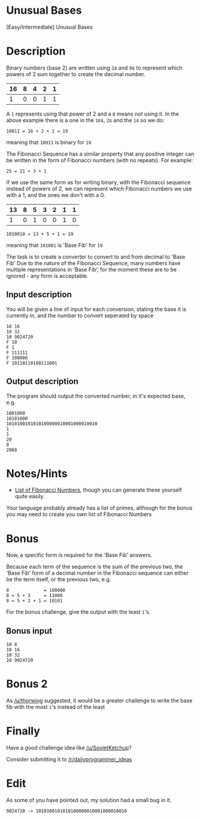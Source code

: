 # Unusual Bases
<div class="md"><p>[Easy/Intermediate] Unusual Bases</p>
<h1>Description</h1>
<p>Binary numbers (base 2) are written using <code>1</code>s and <code>0</code>s to represent which powers of 2 sum together to create the decimal number.</p>
<table><thead>
<tr>
<th>16</th>
<th>8</th>
<th>4</th>
<th>2</th>
<th>1</th>
</tr>
</thead><tbody>
<tr>
<td>1</td>
<td>0</td>
<td>0</td>
<td>1</td>
<td>1</td>
</tr>
</tbody></table>
<p>A <code>1</code> represents using that power of 2 and a <code>0</code> means not using it. In the above example there is a one in the <code>16</code>s, <code>2</code>s and the <code>1</code>s so we do:</p>
<pre><code>10011 = 16 + 2 + 1 = 19
</code></pre>
<p>meaning that <code>10011</code> is binary for <code>19</code></p>
<p>The Fibonacci Sequence has a similar property that any positive integer can be written in the form of Fibonacci numbers (with no repeats). For example:</p>
<pre><code>25 = 21 + 3 + 1
</code></pre>
<p>If we use the same form as for writing binary, with the Fibonacci sequence instead of powers of 2, we can represent which Fibonacci numbers we use with a 1, and the ones we don't with a 0.</p>
<table><thead>
<tr>
<th>13</th>
<th>8</th>
<th>5</th>
<th>3</th>
<th>2</th>
<th>1</th>
<th>1</th>
</tr>
</thead><tbody>
<tr>
<td>1</td>
<td>0</td>
<td>1</td>
<td>0</td>
<td>0</td>
<td>1</td>
<td>0</td>
</tr>
</tbody></table>
<pre><code>1010010 = 13 + 5 + 1 = 19
</code></pre>
<p>meaning that <code>101001</code> is 'Base Fib' for <code>19</code></p>
<p>The task is to create a converter to convert to and from decimal to 'Base Fib'
Due to the nature of the Fibonacci Sequence, many numbers have multiple representations in 'Base Fib', for the moment these are to be ignored - any form is acceptable.</p>
<h2>Input description</h2>
<p>You will be given a line of input for each conversion, stating the base it is currently in, and the number to convert seperated by space</p>
<pre><code>10 16
10 32
10 9024720
F 10
F 1
F 111111
F 100000
F 10110110100111001
</code></pre>
<h2>Output description</h2>
<p>The program should output the converted number, in it's expected base, e.g.</p>
<pre><code>1001000
10101000
1010100101010100000010001000010010
1
1
20
8
2868 
</code></pre>
<h1>Notes/Hints</h1>
<ul>
<li><a href="http://planetmath.org/listoffibonaccinumbers">List of Fibonacci Numbers</a>, though you can generate these yourself quite easily.</li>
</ul>
<p>Your language probably already has a list of primes, although for the bonus you may need to create you own list of Fibonacci Numbers</p>
<h1>Bonus</h1>
<p>Now, a specific form is required for the 'Base Fib' answers.</p>
<p>Because each term of the sequence is the sum of the previous two, the 'Base Fib' form of a decimal number in the Fibonacci sequence can either be the term itself, or the previous two, e.g.</p>
<pre><code>8             = 100000
8 = 5 + 3     = 11000
8 = 5 + 2 + 1 = 10101
</code></pre>
<p>For the bonus challenge, give the output with the least <code>1</code>'s.</p>
<h2>Bonus input</h2>
<pre><code>10 8
10 16
10 32
10 9024720
</code></pre>
<h1>Bonus 2</h1>
<p>As <a href="/u/thorwing">/u/thorwing</a> suggested, it would be a greater challenge to write the base fib with the most <code>1</code>'s instead of the least</p>
<h1>Finally</h1>
<p>Have a good challenge idea like <a href="/u/SovietKetchup">/u/SovietKetchup</a>?</p>
<p>Consider submitting it to <a href="/r/dailyprogrammer_ideas">/r/dailyprogrammer_ideas</a></p>
<h1>Edit</h1>
<p>As some of you have pointed out, my solution had a small bug in it. </p>
<pre><code>9024720 -&gt; 1010100101010100000010001000010010
</code></pre>
</div>
